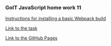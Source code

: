 ### GoIT JavaScript home work 11

[Instructions for installing a basic Webpack build](https://github.com/luxplanjay/webpack-starter-kit)

[Link to the task](https://github.com/goitacademy/javascript-homework/blob/master/homework-11/timer/README.md)

[Link to the GitHub Pages](https://ghileors.github.io/goit-js-hw-11-timer/)
